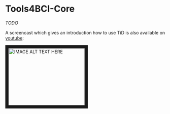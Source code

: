 # Tools4BCI-Core

*TODO*

A screencast which gives an introduction how to use TiD is also available on [youtube](https://www.youtube.com/watch?v=Ch06xWOlmFY):

<a href="http://www.youtube.com/watch?feature=player_embedded&v=Ch06xWOlmFY
" target="_blank"><img src="http://img.youtube.com/vi/Ch06xWOlmFY/0.jpg" 
alt="IMAGE ALT TEXT HERE" width="240" height="180" border="10" /></a>

